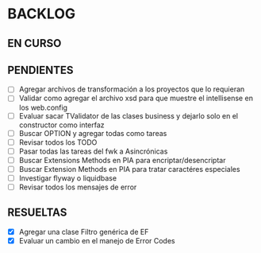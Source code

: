 # BACKLOG

## EN CURSO

## PENDIENTES

- [ ] Agregar archivos de transformación a los proyectos que lo requieran
- [ ] Validar como agregar el archivo xsd para que muestre el intellisense en los web.config
- [ ] Evaluar sacar TValidator de las clases business y dejarlo solo en el constructor como interfaz
- [ ] Buscar OPTION y agregar todas como tareas
- [ ] Revisar todos los TODO
- [ ] Pasar todas las tareas del fwk a Asincrónicas
- [ ] Buscar Extensions Methods en PIA para encriptar/desencriptar
- [ ] Buscar Extension Methods en PIA para tratar caractéres especiales
- [ ] Investigar flyway o liquidbase
- [ ] Revisar todos los mensajes de error

## RESUELTAS

- [x] Agregar una clase Filtro genérica de EF
- [x] Evaluar un cambio en el manejo de Error Codes
